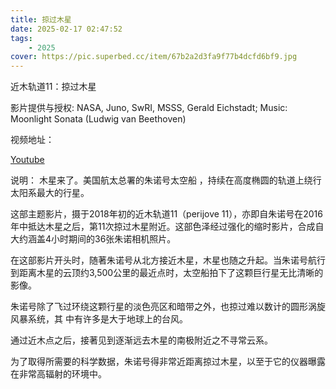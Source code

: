 ```yaml
---
title: 掠过木星
date: 2025-02-17 02:47:52
tags: 
    - 2025
cover: https://pic.superbed.cc/item/67b2a2d3fa9f77b4dcfd6bf9.jpg
---
```



近木轨道11：掠过木星  

影片提供与授权:  NASA, Juno, SwRI, MSSS, Gerald Eichstadt; Music:  Moonlight
Sonata (Ludwig van Beethoven)

视频地址：

[Youtube](https://www.youtube.com/embed/OfM7VlonD5c?rel=0)

说明： 木星来了。美国航太总署的朱诺号太空船 ，持续在高度椭圆的轨道上绕行太阳系最大的行星。

这部主题影片，摄于2018年初的近木轨道11（perijove 11），亦即自朱诺号在2016年中抵达木星之后，第11次掠过木星附近。这部色泽经过强化的缩时影片，合成自大约涵盖4小时期间的36张朱诺相机照片。

 在这部影片开头时，随著朱诺号从北方接近木星，木星也随之升起。当朱诺号航行到距离木星的云顶约3,500公里的最近点时，太空船拍下了这颗巨行星无比清晰的影像。

朱诺号除了飞过环绕这颗行星的淡色亮区和暗带之外，也掠过难以数计的圆形涡旋风暴系统，其 中有许多是大于地球上的台风。

通过近木点之后，接著见到逐渐远去木星的南极附近之不寻常云系。

为了取得所需要的科学数据，朱诺号得非常近距离掠过木星，以至于它的仪器曝露在非常高辐射的环境中。
